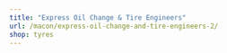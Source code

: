 ```yaml
---
title: "Express Oil Change & Tire Engineers"
url: /macon/express-oil-change-and-tire-engineers-2/
shop: tyres
---
```

